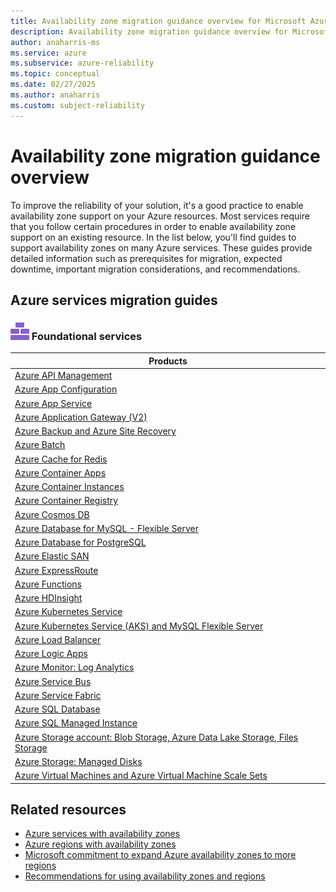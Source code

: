 ```yaml
---
title: Availability zone migration guidance overview for Microsoft Azure products and services
description: Availability zone migration guidance overview for Microsoft Azure products and services
author: anaharris-ms
ms.service: azure
ms.subservice: azure-reliability
ms.topic: conceptual
ms.date: 02/27/2025
ms.author: anaharris
ms.custom: subject-reliability
---
```


# Availability zone migration guidance overview

To improve the reliability of your solution, it's a good practice to enable availability zone support on your Azure resources. Most services require that you follow certain procedures in order to enable availability zone support on an existing resource. In the list below, you'll find guides to support availability zones on many Azure services. These guides provide detailed information such as prerequisites for migration, expected downtime, important migration considerations, and recommendations.


## Azure services migration guides

### ![An icon that signifies this service is foundational.](media/icon-foundational.svg) Foundational services 

| **Products**  | 
| --- | 
| [Azure API Management](migrate-api-mgt.md)|
| [Azure App Configuration](migrate-app-configuration.md)|
| [Azure App Service](reliability-app-service.md#configure-availability-zone-support)|
| [Azure Application Gateway (V2)](migrate-app-gateway-v2.md) |
| [Azure Backup and Azure Site Recovery](migrate-recovery-services-vault.md)  | 
| [Azure Batch](reliability-batch.md#availability-zone-migration)|
| [Azure Cache for Redis](migrate-cache-redis.md)|
| [Azure Container Apps](reliability-azure-container-apps.md#availability-zone-migration)|
| [Azure Container Instances](./reliability-containers.md#availability-zone-redeployment-and-migration)|
| [Azure Container Registry](/azure/container-registry/zone-redundancy?toc=/azure/reliability) |
| [Azure Cosmos DB](./reliability-cosmos-db-nosql.md#migrate-to-availability-zone-support) |
| [Azure Database for MySQL - Flexible Server](migrate-database-mysql-flex.md)|
| [Azure Database for PostgreSQL](./reliability-postgresql-flexible-server.md#availability-zone-redeployment-and-migration)|
| [Azure Elastic SAN](reliability-elastic-san.md#availability-zone-migration)|
| [Azure ExpressRoute](/azure/expressroute/expressroute-howto-gateway-migration-portal) |
| [Azure Functions](reliability-functions.md#availability-zone-migration)|
| [Azure HDInsight](reliability-hdinsight.md#availability-zone-migration)|
| [Azure Kubernetes Service](/azure/aks/availability-zones?toc=/azure/reliability)|
|[Azure Kubernetes Service (AKS) and MySQL Flexible Server](migrate-workload-aks-mysql.md)|
| [Azure Load Balancer](migrate-load-balancer.md)|
| [Azure Logic Apps](./reliability-logic-apps.md#configure-availability-zone-support)|
| [Azure Monitor: Log Analytics](migrate-monitor-log-analytics.md)|
| [Azure Service Bus](/azure/service-bus-messaging/service-bus-outages-disasters#availability-zones)|
| [Azure Service Fabric](migrate-service-fabric.md)  | 
| [Azure SQL Database](migrate-sql-database.md) |
| [Azure SQL Managed Instance](migrate-sql-managed-instance.md)|
| [Azure Storage account: Blob Storage, Azure Data Lake Storage, Files Storage](migrate-storage.md) |
| [Azure Storage: Managed Disks](migrate-vm.md)|
| [Azure Virtual Machines and Azure Virtual Machine Scale Sets](migrate-vm.md)|  




## Related resources

- [Azure services with availability zones](availability-zones-service-support.md)
- [Azure regions with availability zones](availability-zones-region-support.md)
- [Microsoft commitment to expand Azure availability zones to more regions](https://azure.microsoft.com/blog/our-commitment-to-expand-azure-availability-zones-to-more-regions/)
- [Recommendations for using availability zones and regions](/azure/well-architected/reliability/regions-availability-zones)
